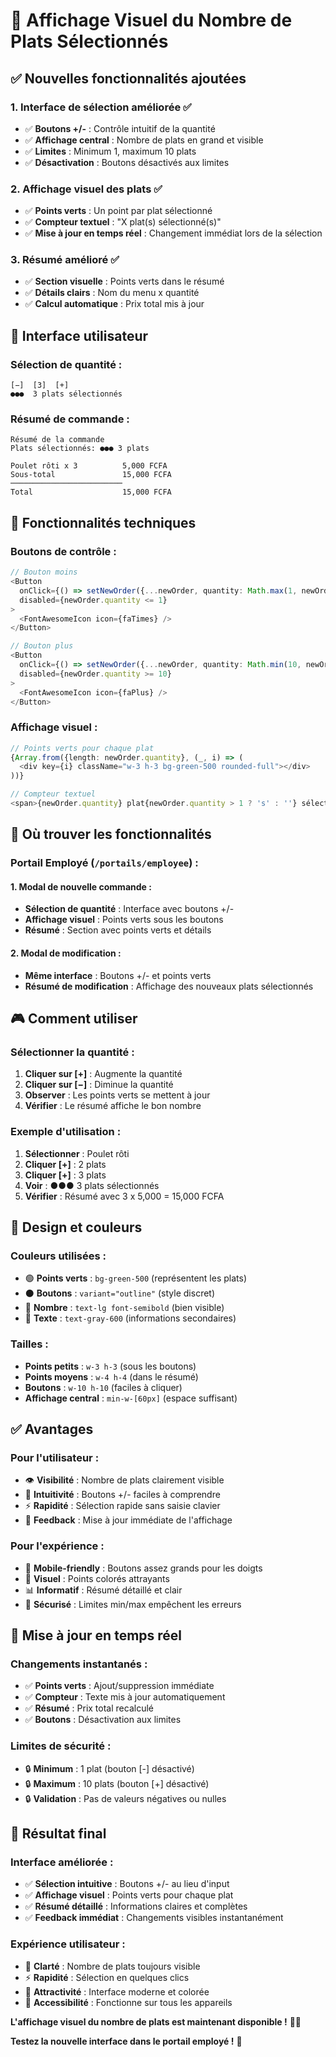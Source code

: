 # 🎯 Affichage Visuel du Nombre de Plats Sélectionnés

## ✅ Nouvelles fonctionnalités ajoutées

### **1. Interface de sélection améliorée ✅**
- ✅ **Boutons +/-** : Contrôle intuitif de la quantité
- ✅ **Affichage central** : Nombre de plats en grand et visible
- ✅ **Limites** : Minimum 1, maximum 10 plats
- ✅ **Désactivation** : Boutons désactivés aux limites

### **2. Affichage visuel des plats ✅**
- ✅ **Points verts** : Un point par plat sélectionné
- ✅ **Compteur textuel** : "X plat(s) sélectionné(s)"
- ✅ **Mise à jour en temps réel** : Changement immédiat lors de la sélection

### **3. Résumé amélioré ✅**
- ✅ **Section visuelle** : Points verts dans le résumé
- ✅ **Détails clairs** : Nom du menu x quantité
- ✅ **Calcul automatique** : Prix total mis à jour

## 🎨 Interface utilisateur

### **Sélection de quantité :**
```
[−]  [3]  [+]
●●●  3 plats sélectionnés
```

### **Résumé de commande :**
```
Résumé de la commande
Plats sélectionnés: ●●● 3 plats

Poulet rôti x 3          5,000 FCFA
Sous-total               15,000 FCFA
─────────────────────────
Total                    15,000 FCFA
```

## 🔧 Fonctionnalités techniques

### **Boutons de contrôle :**
```typescript
// Bouton moins
<Button
  onClick={() => setNewOrder({...newOrder, quantity: Math.max(1, newOrder.quantity - 1)})}
  disabled={newOrder.quantity <= 1}
>
  <FontAwesomeIcon icon={faTimes} />
</Button>

// Bouton plus
<Button
  onClick={() => setNewOrder({...newOrder, quantity: Math.min(10, newOrder.quantity + 1)})}
  disabled={newOrder.quantity >= 10}
>
  <FontAwesomeIcon icon={faPlus} />
</Button>
```

### **Affichage visuel :**
```typescript
// Points verts pour chaque plat
{Array.from({length: newOrder.quantity}, (_, i) => (
  <div key={i} className="w-3 h-3 bg-green-500 rounded-full"></div>
))}

// Compteur textuel
<span>{newOrder.quantity} plat{newOrder.quantity > 1 ? 's' : ''} sélectionné{newOrder.quantity > 1 ? 's' : ''}</span>
```

## 🎯 Où trouver les fonctionnalités

### **Portail Employé (`/portails/employee`) :**

#### **1. Modal de nouvelle commande :**
- **Sélection de quantité** : Interface avec boutons +/-
- **Affichage visuel** : Points verts sous les boutons
- **Résumé** : Section avec points verts et détails

#### **2. Modal de modification :**
- **Même interface** : Boutons +/- et points verts
- **Résumé de modification** : Affichage des nouveaux plats sélectionnés

## 🎮 Comment utiliser

### **Sélectionner la quantité :**
1. **Cliquer sur [+]** : Augmente la quantité
2. **Cliquer sur [−]** : Diminue la quantité
3. **Observer** : Les points verts se mettent à jour
4. **Vérifier** : Le résumé affiche le bon nombre

### **Exemple d'utilisation :**
1. **Sélectionner** : Poulet rôti
2. **Cliquer [+]** : 2 plats
3. **Cliquer [+]** : 3 plats
4. **Voir** : ●●● 3 plats sélectionnés
5. **Vérifier** : Résumé avec 3 x 5,000 = 15,000 FCFA

## 🎨 Design et couleurs

### **Couleurs utilisées :**
- 🟢 **Points verts** : `bg-green-500` (représentent les plats)
- ⚫ **Boutons** : `variant="outline"` (style discret)
- 🔢 **Nombre** : `text-lg font-semibold` (bien visible)
- 📝 **Texte** : `text-gray-600` (informations secondaires)

### **Tailles :**
- **Points petits** : `w-3 h-3` (sous les boutons)
- **Points moyens** : `w-4 h-4` (dans le résumé)
- **Boutons** : `w-10 h-10` (faciles à cliquer)
- **Affichage central** : `min-w-[60px]` (espace suffisant)

## ✅ Avantages

### **Pour l'utilisateur :**
- 👁️ **Visibilité** : Nombre de plats clairement visible
- 🎯 **Intuitivité** : Boutons +/- faciles à comprendre
- ⚡ **Rapidité** : Sélection rapide sans saisie clavier
- 🔄 **Feedback** : Mise à jour immédiate de l'affichage

### **Pour l'expérience :**
- 📱 **Mobile-friendly** : Boutons assez grands pour les doigts
- 🎨 **Visuel** : Points colorés attrayants
- 📊 **Informatif** : Résumé détaillé et clair
- 🚫 **Sécurisé** : Limites min/max empêchent les erreurs

## 🔄 Mise à jour en temps réel

### **Changements instantanés :**
- ✅ **Points verts** : Ajout/suppression immédiate
- ✅ **Compteur** : Texte mis à jour automatiquement
- ✅ **Résumé** : Prix total recalculé
- ✅ **Boutons** : Désactivation aux limites

### **Limites de sécurité :**
- 🔒 **Minimum** : 1 plat (bouton [-] désactivé)
- 🔒 **Maximum** : 10 plats (bouton [+] désactivé)
- 🔒 **Validation** : Pas de valeurs négatives ou nulles

## 🎉 Résultat final

### **Interface améliorée :**
- ✅ **Sélection intuitive** : Boutons +/- au lieu d'input
- ✅ **Affichage visuel** : Points verts pour chaque plat
- ✅ **Résumé détaillé** : Informations claires et complètes
- ✅ **Feedback immédiat** : Changements visibles instantanément

### **Expérience utilisateur :**
- 🎯 **Clarté** : Nombre de plats toujours visible
- ⚡ **Rapidité** : Sélection en quelques clics
- 🎨 **Attractivité** : Interface moderne et colorée
- 📱 **Accessibilité** : Fonctionne sur tous les appareils

**L'affichage visuel du nombre de plats est maintenant disponible !** 🎯✅

**Testez la nouvelle interface dans le portail employé !** 🚀


